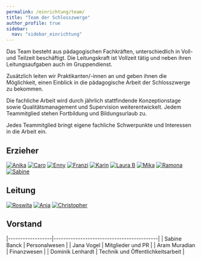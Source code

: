 ```yaml
---
permalink: /einrichtung/team/
title: "Team der Schlosszwerge"
author_profile: true
sidebar:
  nav: "sidebar_einrichtung"
---
```

Das Team besteht aus pädagogischen Fachkräften, unterschiedlich in Voll- und Teilzeit beschäftigt.
Die Leitungskraft ist Vollzeit tätig und neben ihren Leitungsaufgaben auch im Gruppendienst.
 
Zusätzlich leiten wir Praktikanten/-innen an und geben ihnen die Möglichkeit, einen Einblick in die pädagogische Arbeit der Schlosszwerge zu bekommen.
 
Die fachliche Arbeit wird durch jährlich stattfindende Konzeptionstage sowie Qualitätsmanagement und Supervision weiterentwickelt. Jedem Teammitglied stehen Fortbildung und Bildungsurlaub zu.
 
Jedes Teammitglied bringt eigene fachliche Schwerpunkte und Interessen in die Arbeit ein.

## Erzieher

[![Anika](/assets/images/workers/Anika_klein.jpg)](/assets/images/workers/Anika.jpg)
[![Caro](/assets/images/workers/Caro_klein.jpg)](/assets/images/workers/Caro.jpg)
[![Enny](/assets/images/workers/Enny_klein.jpg)](/assets/images/workers/Enny.jpg)
[![Franzi](/assets/images/workers/Franzi_klein.jpg)](/assets/images/workers/Franzi.jpg)
[![Karin](/assets/images/workers/Karin_klein.jpg)](/assets/images/workers/Karin.jpg)
[![Laura B](/assets/images/workers/Laura_B_klein.jpg)](/assets/images/workers/Laura_B.jpg)
[![Mika](/assets/images/workers/Mika_klein.jpg)](/assets/images/workers/Mika.jpg)
[![Ramona](/assets/images/workers/Ramona_klein.jpg)](/assets/images/workers/Ramona.jpg)
[![Sabine](/assets/images/workers/Sabine_klein.jpg)](/assets/images/workers/Sabine.jpg)
## Leitung

[![Roswita](/assets/images/workers/Roswita_klein.jpg)](/assets/images/workers/Roswita.jpg)
[![Anja](/assets/images/workers/Anja_klein.jpg)](/assets/images/workers/Anja.jpg)
[![Christopher](/assets/images/workers/Christopher_klein.jpg)](/assets/images/workers/Christopher.jpg)

## Vorstand

|------------------|-------------------------------------------|
| Sabine Banck     | Personalwesen                             |
| Jana Vogel       | Mitglieder und PR                         |
| Aram Muradian    | Finanzwesen                               |
| Dominik Lenhardt | Technik und Öffentlichkeitsarbeit         |
